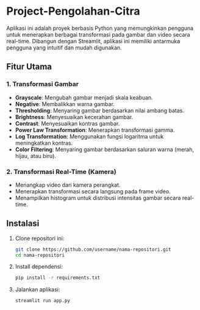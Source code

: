 # Project-Pengolahan-Citra
Aplikasi ini adalah proyek berbasis Python yang memungkinkan pengguna untuk menerapkan berbagai transformasi pada gambar dan video secara real-time. Dibangun dengan Streamlit, aplikasi ini memiliki antarmuka pengguna yang intuitif dan mudah digunakan.

## Fitur Utama

### 1. Transformasi Gambar
- **Grayscale**: Mengubah gambar menjadi skala keabuan.
- **Negative**: Membalikkan warna gambar.
- **Thresholding**: Menyaring gambar berdasarkan nilai ambang batas.
- **Brightness**: Menyesuaikan kecerahan gambar.
- **Contrast**: Menyesuaikan kontras gambar.
- **Power Law Transformation**: Menerapkan transformasi gamma.
- **Log Transformation**: Menggunakan fungsi logaritma untuk meningkatkan kontras.
- **Color Filtering**: Menyaring gambar berdasarkan saluran warna (merah, hijau, atau biru).

### 2. Transformasi Real-Time (Kamera)
- Menangkap video dari kamera perangkat.
- Menerapkan transformasi secara langsung pada frame video.
- Menampilkan histogram untuk distribusi intensitas gambar secara real-time.

## Instalasi

1. Clone repositori ini:
   ```bash
   git clone https://github.com/username/nama-repositori.git
   cd nama-repositori
   ```

2. Install dependensi:
   ```bash
   pip install -r requirements.txt
   ```

3. Jalankan aplikasi:
   ```bash
   streamlit run app.py
   ```
